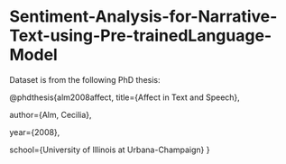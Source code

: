 # Sentiment-Analysis-for-Narrative-Text-using-Pre-trainedLanguage-Model

Dataset is from the following PhD thesis:

@phdthesis{alm2008affect,
  title={Affect in Text and Speech},
  
  
  author={Alm, Cecilia},
  
  
  year={2008},
 
  school={University of Illinois at Urbana-Champaign}
}
